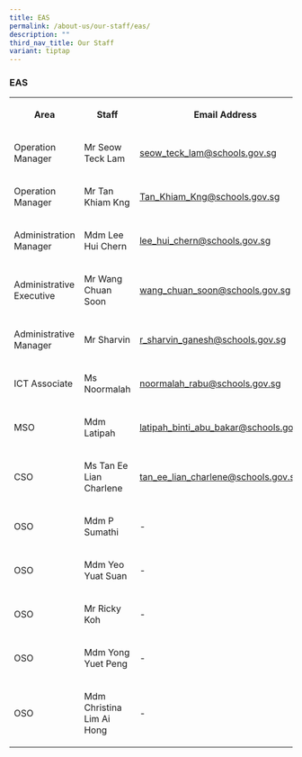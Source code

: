 ```yaml
---
title: EAS
permalink: /about-us/our-staff/eas/
description: ""
third_nav_title: Our Staff
variant: tiptap
---
```

<h3><strong>EAS</strong></h3>
<table style="minWidth: 75px">
<colgroup>
<col>
<col>
<col>
</colgroup>
<tbody>
<tr>
<th rowspan="1" colspan="1">
<p>Area</p>
</th>
<th rowspan="1" colspan="1">
<p>Staff</p>
</th>
<th rowspan="1" colspan="1">
<p>Email Address</p>
</th>
</tr>
<tr>
<td rowspan="1" colspan="1">
<p>Operation Manager</p>
</td>
<td rowspan="1" colspan="1">
<p>Mr Seow Teck Lam</p>
</td>
<td rowspan="1" colspan="1">
<p><a href="mailto:seow_teck_lam@schools.gov.sg" rel="noopener noreferrer nofollow" target="_blank">seow_teck_lam@schools.gov.sg</a>
</p>
</td>
</tr>
<tr>
<td rowspan="1" colspan="1">
<p>Operation Manager</p>
</td>
<td rowspan="1" colspan="1">
<p>Mr Tan Khiam Kng</p>
</td>
<td rowspan="1" colspan="1">
<p><a href="mailto:Tan_Khiam_Kng@schools.gov.sg" rel="noopener noreferrer nofollow" target="_blank">Tan_Khiam_Kng@schools.gov.sg</a>
</p>
</td>
</tr>
<tr>
<td rowspan="1" colspan="1">
<p>Administration Manager</p>
</td>
<td rowspan="1" colspan="1">
<p>Mdm Lee Hui Chern</p>
</td>
<td rowspan="1" colspan="1">
<p><a href="mailto:lee_hui_chern@schools.gov.sg" rel="noopener noreferrer nofollow" target="_blank">lee_hui_chern@schools.gov.sg</a>
</p>
</td>
</tr>
<tr>
<td rowspan="1" colspan="1">
<p>Administrative Executive</p>
</td>
<td rowspan="1" colspan="1">
<p>Mr Wang Chuan Soon</p>
</td>
<td rowspan="1" colspan="1">
<p><a href="mailto:wang_chuan_soon@schools.gov.sg" rel="noopener noreferrer nofollow" target="_blank">wang_chuan_soon@schools.gov.sg</a>
</p>
</td>
</tr>
<tr>
<td rowspan="1" colspan="1">
<p>Administrative Manager</p>
</td>
<td rowspan="1" colspan="1">
<p>Mr Sharvin</p>
</td>
<td rowspan="1" colspan="1">
<p><a href="mailto:r_sharvin_ganesh@schools.gov.sg" rel="noopener noreferrer nofollow" target="_blank">r_sharvin_ganesh@schools.gov.sg</a>
</p>
</td>
</tr>
<tr>
<td rowspan="1" colspan="1">
<p>ICT Associate</p>
</td>
<td rowspan="1" colspan="1">
<p>Ms Noormalah</p>
</td>
<td rowspan="1" colspan="1">
<p><a href="mailto:noormalah_rabu@schools.gov.sg" rel="noopener noreferrer nofollow" target="_blank">noormalah_rabu@schools.gov.sg</a>
</p>
</td>
</tr>
<tr>
<td rowspan="1" colspan="1">
<p>MSO</p>
</td>
<td rowspan="1" colspan="1">
<p>Mdm Latipah</p>
</td>
<td rowspan="1" colspan="1">
<p><a href="mailto:latipah_binti_abu_bakar@schools.gov.sg" rel="noopener noreferrer nofollow" target="_blank">latipah_binti_abu_bakar@schools.gov.sg</a>
</p>
</td>
</tr>
<tr>
<td rowspan="1" colspan="1">
<p>CSO</p>
</td>
<td rowspan="1" colspan="1">
<p>Ms Tan Ee Lian Charlene</p>
</td>
<td rowspan="1" colspan="1">
<p><a href="mailto:tan_ee_lian_charlene@schools.gov.sg" rel="noopener noreferrer nofollow" target="_blank">tan_ee_lian_charlene@schools.gov.sg</a>
</p>
</td>
</tr>
<tr>
<td rowspan="1" colspan="1">
<p>OSO</p>
</td>
<td rowspan="1" colspan="1">
<p>Mdm P Sumathi</p>
</td>
<td rowspan="1" colspan="1">
<p>-</p>
</td>
</tr>
<tr>
<td rowspan="1" colspan="1">
<p>OSO</p>
</td>
<td rowspan="1" colspan="1">
<p>Mdm Yeo Yuat Suan</p>
</td>
<td rowspan="1" colspan="1">
<p>-</p>
</td>
</tr>
<tr>
<td rowspan="1" colspan="1">
<p>OSO</p>
</td>
<td rowspan="1" colspan="1">
<p>Mr Ricky Koh</p>
</td>
<td rowspan="1" colspan="1">
<p>-</p>
</td>
</tr>
<tr>
<td rowspan="1" colspan="1">
<p>OSO</p>
</td>
<td rowspan="1" colspan="1">
<p>Mdm Yong Yuet Peng</p>
</td>
<td rowspan="1" colspan="1">
<p>-</p>
</td>
</tr>
<tr>
<td rowspan="1" colspan="1">
<p>OSO</p>
</td>
<td rowspan="1" colspan="1">
<p>Mdm Christina Lim Ai Hong</p>
</td>
<td rowspan="1" colspan="1">
<p>-</p>
</td>
</tr>
</tbody>
</table>
<p></p>